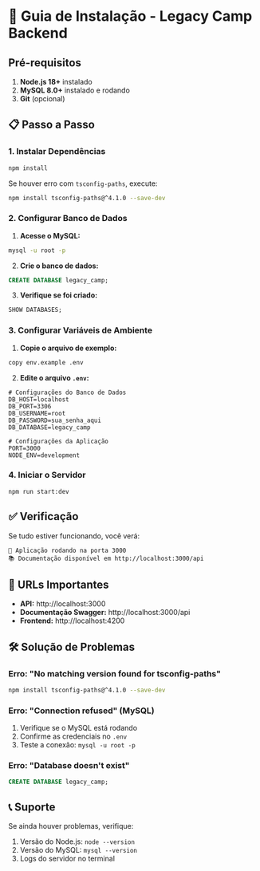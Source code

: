 # 🚀 Guia de Instalação - Legacy Camp Backend

## Pré-requisitos

1. **Node.js 18+** instalado
2. **MySQL 8.0+** instalado e rodando
3. **Git** (opcional)

## 📋 Passo a Passo

### 1. Instalar Dependências

```bash
npm install
```

Se houver erro com `tsconfig-paths`, execute:
```bash
npm install tsconfig-paths@^4.1.0 --save-dev
```

### 2. Configurar Banco de Dados

1. **Acesse o MySQL:**
```bash
mysql -u root -p
```

2. **Crie o banco de dados:**
```sql
CREATE DATABASE legacy_camp;
```

3. **Verifique se foi criado:**
```sql
SHOW DATABASES;
```

### 3. Configurar Variáveis de Ambiente

1. **Copie o arquivo de exemplo:**
```bash
copy env.example .env
```

2. **Edite o arquivo `.env`:**
```env
# Configurações do Banco de Dados
DB_HOST=localhost
DB_PORT=3306
DB_USERNAME=root
DB_PASSWORD=sua_senha_aqui
DB_DATABASE=legacy_camp

# Configurações da Aplicação
PORT=3000
NODE_ENV=development
```

### 4. Iniciar o Servidor

```bash
npm run start:dev
```

## ✅ Verificação

Se tudo estiver funcionando, você verá:

```
🚀 Aplicação rodando na porta 3000
📚 Documentação disponível em http://localhost:3000/api
```

## 🔗 URLs Importantes

- **API:** http://localhost:3000
- **Documentação Swagger:** http://localhost:3000/api
- **Frontend:** http://localhost:4200

## 🛠️ Solução de Problemas

### Erro: "No matching version found for tsconfig-paths"
```bash
npm install tsconfig-paths@^4.1.0 --save-dev
```

### Erro: "Connection refused" (MySQL)
1. Verifique se o MySQL está rodando
2. Confirme as credenciais no `.env`
3. Teste a conexão: `mysql -u root -p`

### Erro: "Database doesn't exist"
```sql
CREATE DATABASE legacy_camp;
```

## 📞 Suporte

Se ainda houver problemas, verifique:
1. Versão do Node.js: `node --version`
2. Versão do MySQL: `mysql --version`
3. Logs do servidor no terminal 